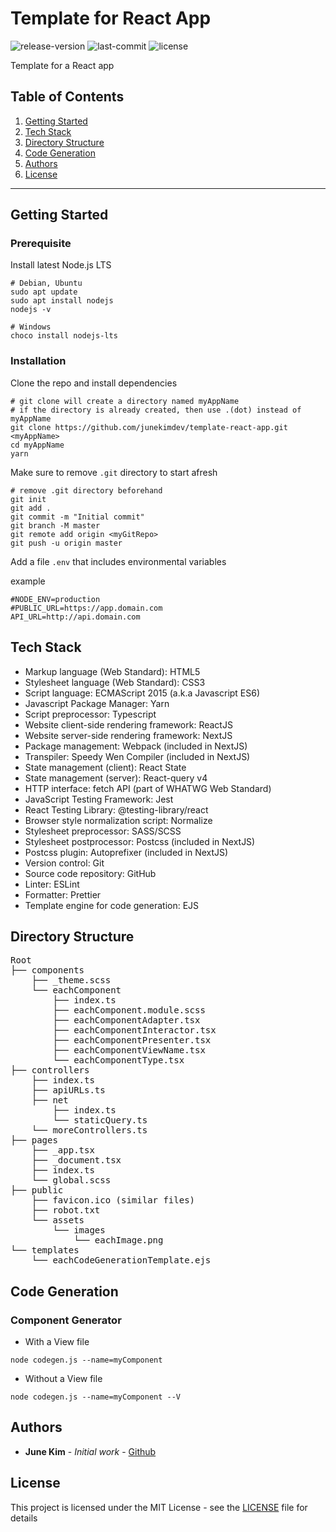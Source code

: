 # Template for React App

![release-version](https://img.shields.io/github/v/release/junekimdev/template-react-app?display_name=tag)
![last-commit](https://img.shields.io/github/last-commit/junekimdev/template-react-app)
![license](https://img.shields.io/github/license/junekimdev/template-react-app)

Template for a React app

## Table of Contents

1. [Getting Started](#getting-started)
1. [Tech Stack](#tech-stack)
1. [Directory Structure](#directory-structure)
1. [Code Generation](#code-generation)
1. [Authors](#authors)
1. [License](#license)

---

## Getting Started

### Prerequisite

Install latest Node.js LTS

```shell
# Debian, Ubuntu
sudo apt update
sudo apt install nodejs
nodejs -v

# Windows
choco install nodejs-lts
```

### Installation

Clone the repo and install dependencies

```shell
# git clone will create a directory named myAppName
# if the directory is already created, then use .(dot) instead of myAppName
git clone https://github.com/junekimdev/template-react-app.git <myAppName>
cd myAppName
yarn
```

Make sure to remove `.git` directory to start afresh

```shell
# remove .git directory beforehand
git init
git add .
git commit -m "Initial commit"
git branch -M master
git remote add origin <myGitRepo>
git push -u origin master
```

Add a file `.env` that includes environmental variables

example

```shell
#NODE_ENV=production
#PUBLIC_URL=https://app.domain.com
API_URL=http://api.domain.com
```

## Tech Stack

- Markup language (Web Standard): HTML5
- Stylesheet language (Web Standard): CSS3
- Script language: ECMAScript 2015 (a.k.a Javascript ES6)
- Javascript Package Manager: Yarn
- Script preprocessor: Typescript
- Website client-side rendering framework: ReactJS
- Website server-side rendering framework: NextJS
- Package management: Webpack (included in NextJS)
- Transpiler: Speedy Wen Compiler (included in NextJS)
- State management (client): React State
- State management (server): React-query v4
- HTTP interface: fetch API (part of WHATWG Web Standard)
- JavaScript Testing Framework: Jest
- React Testing Library: @testing-library/react
- Browser style normalization script: Normalize
- Stylesheet preprocessor: SASS/SCSS
- Stylesheet postprocessor: Postcss (included in NextJS)
- Postcss plugin: Autoprefixer (included in NextJS)
- Version control: Git
- Source code repository: GitHub
- Linter: ESLint
- Formatter: Prettier
- Template engine for code generation: EJS

## Directory Structure

<!-- markdownlint-disable MD033 -->
<!-- markdownlint-disable MD037 -->
<pre>
Root
├── components  
    ├── _theme.scss  
    └── eachComponent  
        ├── index.ts  
        ├── eachComponent.module.scss  
        ├── eachComponentAdapter.tsx  
        ├── eachComponentInteractor.tsx  
        ├── eachComponentPresenter.tsx  
        ├── eachComponentViewName.tsx  
        └── eachComponentType.tsx  
├── controllers  
    ├── index.ts  
    ├── apiURLs.ts  
    ├── net  
        ├── index.ts  
        └── staticQuery.ts  
    └── moreControllers.ts
├── pages  
    ├── _app.tsx  
    ├── _document.tsx  
    ├── index.ts  
    └── global.scss  
├── public  
    ├── favicon.ico (similar files)  
    ├── robot.txt  
    └── assets  
        └── images  
            └── eachImage.png  
└── templates  
    └── eachCodeGenerationTemplate.ejs
</pre>
<!-- markdownlint-enable MD033 -->
<!-- markdownlint-enable MD037 -->

## Code Generation

### Component Generator

- With a View file

```shell
node codegen.js --name=myComponent
```

- Without a View file

```shell
node codegen.js --name=myComponent --V
```

## Authors

- **June Kim** - _Initial work_ - [Github](https://github.com/junekimdev)

## License

This project is licensed under the MIT License - see the [LICENSE](LICENSE) file for details
